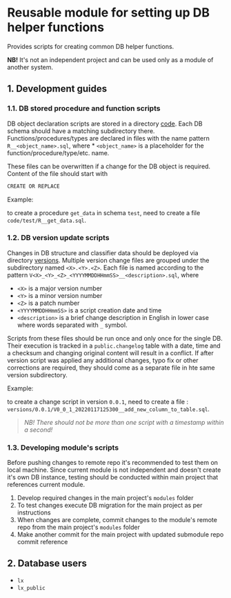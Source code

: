 # Reusable module for setting up DB helper functions

Provides scripts for creating common DB helper functions.

**NB!** It's not an independent project and can be used only as a module of another system.

## 1. Development guides

### 1.1. DB stored procedure and function scripts

DB object declaration scripts are stored in a directory [code](code/). Each DB schema should have a matching subdirectory there. Functions/procedures/types are declared in files with the name pattern `R__<object_name>.sql`, where
    * `<object_name>` is a placeholder for the function/procedure/type/etc. name.

These files can be overwritten if a change for the DB object is required. Content of the file should start with

```sh
CREATE OR REPLACE
```

Example:

to create a procedure `get_data` in schema `test`, need to create a file `code/test/R__get_data.sql`.

### 1.2. DB version update scripts

Changes in DB structure and classifier data should be deployed via directory [versions](versions/). Multiple version change files are grouped under the subdirectory named `<X>.<Y>.<Z>`. Each file is named according to the pattern `V<X>_<Y>_<Z>_<YYYYMMDDHHmmSS>__<description>.sql`, where

* `<X>` is a major version number
* `<Y>` is a minor version number
* `<Z>` is a patch number
* `<YYYYMMDDHHmmSS>` is a script creation date and time
* `<description>` is a brief change description in English in lower case where words separated with `_` symbol.

Scripts from these files should be run once and only once for the single DB. Their execution is tracked in a `public.changelog` table with a date, time and a checksum and changing original content will result in a conflict. If after version script was applied any additional changes, typo fix or other corrections are required, they should come as a separate file in hte same version subdirectory.

Example:

to create a change script in version `0.0.1`, need to create a file : `versions/0.0.1/V0_0_1_20220117125300__add_new_column_to_table.sql`.

> *NB! There should not be more than one script with a timestamp within a second!*

### 1.3. Developing module's scripts

Before pushing changes to remote repo it's recommended to test them on local machine. Since current module is not independent and doesn't create it's own DB instance, testing should be conducted within main project that references current module.

1. Develop required changes in the main project's `modules` folder
1. To test changes execute DB migration for the main project as per instructions
1. When changes are complete, commit changes to the module's remote repo from the main project's `modules` folder
1. Make another commit for the main project with updated submodule repo commit reference

## 2. Database users

* `lx`
* `lx_public`
